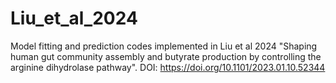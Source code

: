 # Liu_et_al_2024
Model fitting and prediction codes implemented in Liu et al 2024 "Shaping human gut community assembly and butyrate production by controlling the arginine dihydrolase pathway". 
DOI: https://doi.org/10.1101/2023.01.10.52344
